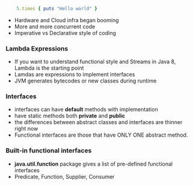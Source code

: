 ``` ruby
    5.times { puts "Hello world" }
```

* Hardware and Cloud infra began booming
* More and more concurrent code
* Imperative vs Declarative style of coding

### Lambda Expressions

* If you want to understand functional style and Streams in Java 8, Lambda is the starting point
* Lamdas are expressions to implement interfaces 
* JVM generates bytecodes or new classes during runtime

### Interfaces

* interfaces can have __default__ methods with implementation
* have static methods both __private__ and __public__
* the differences between abstract classes and interfaces are thinner right now
* Functional interfaces are those that have ONLY ONE abstract method.


### Built-in functional interfaces

* __java.util.function__ package gives a list of pre-defined functional interfaces
* Predicate, Function, Supplier, Consumer
